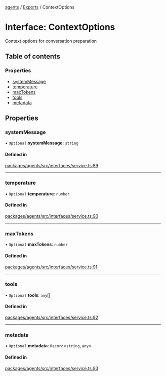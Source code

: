 <!-- 
 ⚠️  AUTO-GENERATED FILE - DO NOT EDIT MANUALLY
 This file is automatically generated by scripts/docs-generator.js
 To make changes, edit the source TypeScript files or update the generator script
-->

[agents](../../) / [Exports](../modules) / ContextOptions

# Interface: ContextOptions

Context options for conversation preparation

## Table of contents

### Properties

- [systemMessage](ContextOptions#systemmessage)
- [temperature](ContextOptions#temperature)
- [maxTokens](ContextOptions#maxtokens)
- [tools](ContextOptions#tools)
- [metadata](ContextOptions#metadata)

## Properties

### systemMessage

• `Optional` **systemMessage**: `string`

#### Defined in

[packages/agents/src/interfaces/service.ts:89](https://github.com/woojubb/robota/blob/c50179e56752f80ea03c64201e29ab12275152bf/packages/agents/src/interfaces/service.ts#L89)

___

### temperature

• `Optional` **temperature**: `number`

#### Defined in

[packages/agents/src/interfaces/service.ts:90](https://github.com/woojubb/robota/blob/c50179e56752f80ea03c64201e29ab12275152bf/packages/agents/src/interfaces/service.ts#L90)

___

### maxTokens

• `Optional` **maxTokens**: `number`

#### Defined in

[packages/agents/src/interfaces/service.ts:91](https://github.com/woojubb/robota/blob/c50179e56752f80ea03c64201e29ab12275152bf/packages/agents/src/interfaces/service.ts#L91)

___

### tools

• `Optional` **tools**: `any`[]

#### Defined in

[packages/agents/src/interfaces/service.ts:92](https://github.com/woojubb/robota/blob/c50179e56752f80ea03c64201e29ab12275152bf/packages/agents/src/interfaces/service.ts#L92)

___

### metadata

• `Optional` **metadata**: `Record`\<`string`, `any`\>

#### Defined in

[packages/agents/src/interfaces/service.ts:93](https://github.com/woojubb/robota/blob/c50179e56752f80ea03c64201e29ab12275152bf/packages/agents/src/interfaces/service.ts#L93)
